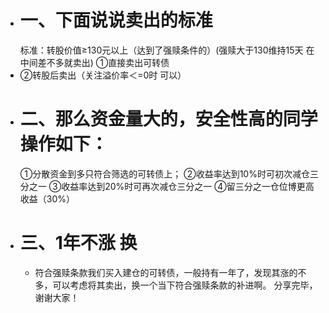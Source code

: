 - # 一、下面说说卖出的标准
  标准：转股价值≥130元以上（达到了强赎条件的）(强赎大于130维持15天  在中间差不多就卖出)
  ①直接卖出可转债
- ②转股后卖出（关注溢价率＜=0时  可以）
- # 二、那么资金量大的，安全性高的同学操作如下：
  ①分散资金到多只符合筛选的可转债上；
  ②收益率达到10%时可初次减仓三分之一
  ③收益率达到20%时可再次减仓三分之一
  ④留三分之一仓位博更高收益（30%）
- # 三、1年不涨 换
	- 符合强赎条款我们买入建仓的可转债，一般持有一年了，发现其涨的不多，可以考虑将其卖出，换一个当下符合强赎条款的补进啊。
	  分享完毕，谢谢大家！